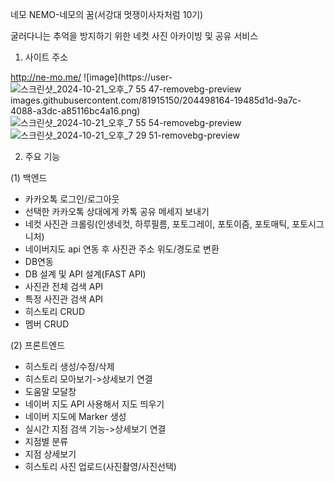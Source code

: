 네모 NEMO-네모의 꿈(서강대 멋쟁이사자처럼 10기)

굴러다니는 추억을 방지하기 위한 네컷 사진 아카이빙 및 공유 서비스 

1. 사이트 주소

http://ne-mo.me/
![image](https://user-![스크린샷_2024-10-21_오후_7 55 47-removebg-preview](https://github.com/user-attachments/assets/b5d6c688-afe2-4d51-87d5-2d1f7ef88c70)
images.githubusercontent.com/81915150/204498164-19485d1d-9a7c-4088-a3dc-a85116bc4a16.png)
![스크린샷_2024-10-21_오후_7 55 54-removebg-preview](https://github.com/user-attachments/assets/bfd95468-68f6-473f-834e-502b77f87a9d)
![스크린샷_2024-10-21_오후_7 29 51-removebg-preview](https://github.com/user-attachments/assets/ee106d59-535c-43ed-94e9-1694ba38a057)


2. 주요 기능

(1) 백엔드
- 카카오톡 로그인/로그아웃
- 선택한 카카오톡 상대에게 카톡 공유 메세지 보내기
- 네컷 사진관 크롤링(인생네컷, 하루필름, 포토그레이, 포토이즘, 포토매틱, 포토시그니처)
- 네이버지도 api 연동 후 사진관 주소 위도/경도로 변환
- DB연동
- DB 설계 및 API 설계(FAST API)
- 사진관 전체 검색 API
- 특정 사진관 검색 API
- 히스토리 CRUD
- 멤버 CRUD

(2) 프론트엔드
- 히스토리 생성/수정/삭제
- 히스토리 모아보기->상세보기 연결
- 도움말 모달창
- 네이버 지도 API 사용해서 지도 띄우기
- 네이버 지도에 Marker 생성
- 실시간 지점 검색 기능->상세보기 연결
- 지점별 분류
- 지점 상세보기
- 히스토리 사진 업로드(사진촬영/사진선택)

